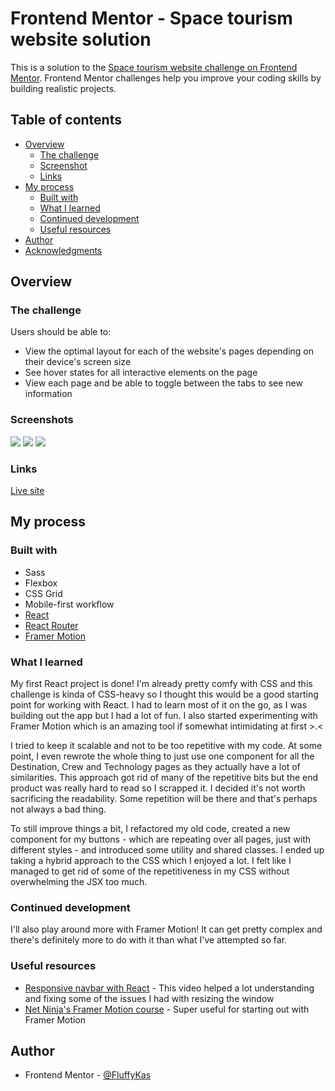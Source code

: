 # Frontend Mentor - Space tourism website solution

This is a solution to the [Space tourism website challenge on Frontend Mentor](https://www.frontendmentor.io/challenges/space-tourism-multipage-website-gRWj1URZ3). Frontend Mentor challenges help you improve your coding skills by building realistic projects.

## Table of contents

- [Overview](#overview)
  - [The challenge](#the-challenge)
  - [Screenshot](#screenshot)
  - [Links](#links)
- [My process](#my-process)
  - [Built with](#built-with)
  - [What I learned](#what-i-learned)
  - [Continued development](#continued-development)
  - [Useful resources](#useful-resources)
- [Author](#author)
- [Acknowledgments](#acknowledgments)

## Overview

### The challenge

Users should be able to:

- View the optimal layout for each of the website's pages depending on their device's screen size
- See hover states for all interactive elements on the page
- View each page and be able to toggle between the tabs to see new information

### Screenshots

![](./screenshots/space-tourism-mobile.png)
![](./screenshots/space-tourism-tablet.png)
![](./screenshots/space-tourism-mobile.png)

### Links

[Live site](https://space-tourism-kas.netlify.app/)

## My process

### Built with

- Sass
- Flexbox
- CSS Grid
- Mobile-first workflow
- [React](https://reactjs.org/)
- [React Router](https://reactrouter.com/)
- [Framer Motion](https://www.framer.com/motion/)

### What I learned

My first React project is done! I'm already pretty comfy with CSS and this challenge is kinda of CSS-heavy so I thought this would be a good starting point for working with React. I had to learn most of it on the go, as I was building out the app but I had a lot of fun. I also started experimenting with Framer Motion which is an amazing tool if somewhat intimidating at first >.<

I tried to keep it scalable and not to be too repetitive with my code. At some point, I even rewrote the whole thing to just use one component for all the Destination, Crew and Technology pages as they actually have a lot of similarities. This approach got rid of many of the repetitive bits but the end product was really hard to read so I scrapped it. I decided it's not worth sacrificing the readability. Some repetition will be there and that's perhaps not always a bad thing.

To still improve things a bit, I refactored my old code, created a new component for my buttons - which are repeating over all pages, just with different styles - and introduced some utility and shared classes. I ended up taking a hybrid approach to the CSS which I enjoyed a lot. I felt like I managed to get rid of some of the repetitiveness in my CSS without overwhelming the JSX too much.

### Continued development

I'll also play around more with Framer Motion! It can get pretty complex and there's definitely more to do with it than what I've attempted so far.

### Useful resources

- [Responsive navbar with React](https://www.youtube.com/watch?v=8kPk7CTOQh4) - This video helped a lot understanding and fixing some of the issues I had with resizing the window
- [Net Ninja's Framer Motion course](https://www.youtube.com/watch?v=2V1WK-3HQNk&list=PL4cUxeGkcC9iHDnQfTHEVVceOEBsOf07i) - Super useful for starting out with Framer Motion

## Author

- Frontend Mentor - [@FluffyKas](https://www.frontendmentor.io/profile/FluffyKas)
